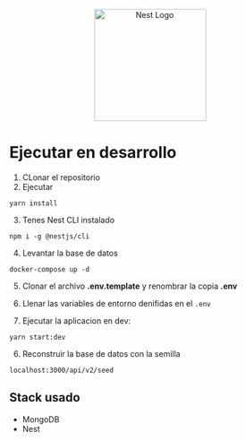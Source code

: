 <p align="center">
  <a href="http://nestjs.com/" target="blank"><img src="https://nestjs.com/img/logo-small.svg" width="200" alt="Nest Logo" /></a>
</p>

# Ejecutar en desarrollo

1. CLonar el repositorio
2. Ejecutar

```
yarn install
```

3. Tenes Nest CLI instalado

```
npm i -g @nestjs/cli
```

4. Levantar la base de datos

```
docker-compose up -d
```

5. Clonar el archivo **.env.template** y renombrar la copia **.env**

6. Llenar las variables de entorno denifidas en el `.env`

7. Ejecutar la aplicacion en dev:

```
yarn start:dev
```

6. Reconstruir la base de datos con la semilla

```
localhost:3000/api/v2/seed
```

## Stack usado

- MongoDB
- Nest

